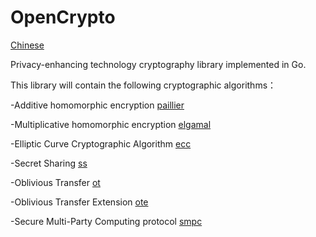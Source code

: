 # OpenCrypto
[Chinese](https://github.com/OpenMPC-Lab/OpenCrypto/blob/main/README-CH.md)

Privacy-enhancing technology cryptography library implemented in Go.

This library will contain the following cryptographic algorithms：

-Additive homomorphic encryption [paillier](https://github.com/SeekingLab/seeking-crypto-go/tree/main/paillier)

-Multiplicative homomorphic encryption [elgamal](https://github.com/SeekingLab/seeking-crypto-go/tree/main/elgamal)

-Elliptic Curve Cryptographic Algorithm [ecc]()

-Secret Sharing [ss]()

-Oblivious Transfer [ot]()

-Oblivious Transfer Extension [ote]()

-Secure Multi-Party Computing protocol [smpc]()
